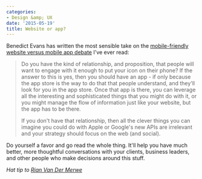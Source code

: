 ```yaml
---
categories:
- Design &amp; UX
date: '2015-05-19'
title: Website or app?
---
```


Benedict Evans has written the most sensible take on the [mobile-friendly website versus mobile app debate](http://ben-evans.com/benedictevans/2015/5/14/apps-versus-the-web) I've ever read:

> Do you have the kind of relationship, and proposition, that people will want to engage with it enough to put your icon on their phone? If the answer to this is yes, then you should have an app - if only because the app store is the way to do that that people understand, and they'll look for you in the app store. Once that app is there, you can leverage all the interesting and sophisticated things that you might do with it, or you might manage the flow of information just like your website, but the app has to be there.
>
> If you don't have that relationship, then all the clever things you can imagine you could do with Apple or Google's new APIs are irrelevant and your strategy should focus on the web (and social).

Do yourself a favor and go read the whole thing. It'll help you have much better, more thoughtful conversations with your clients, business leaders, and other people who make decisions around this stuff.

*Hat tip to [Rian Van Der Merwe](https://twitter.com/RianVDM/status/599243845449228288)*